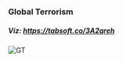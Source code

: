 ### Global Terrorism
##### Viz: https://tabsoft.co/3A2qreh

![GT ](https://user-images.githubusercontent.com/84787925/146198889-a35fd205-4abd-40b7-aab4-97a371417a28.png)
